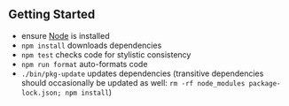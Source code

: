 Getting Started
---------------

* ensure [Node](http://nodejs.org) is installed
* `npm install` downloads dependencies
* `npm test` checks code for stylistic consistency
* `npm run format` auto-formats code
* `./bin/pkg-update` updates dependencies
  (transitive dependencies should occasionally be updated as well:
  `rm -rf node_modules package-lock.json; npm install`)
